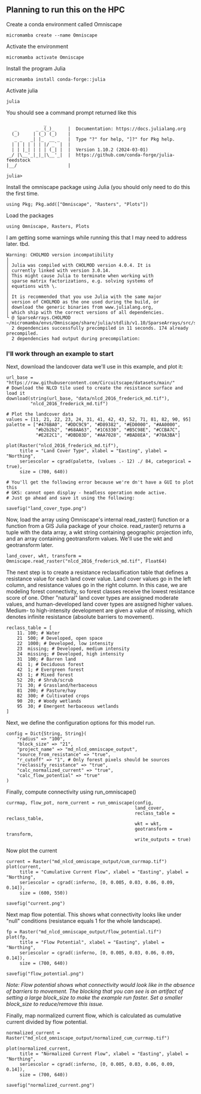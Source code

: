 ## Planning to run this on the HPC 

Create a conda environment called Omniscape
```
micromamba create --name Omniscape
```
Activate the environment
```
micromamba activate Omniscape
```
Install the program Julia
```
micromamba install conda-forge::julia
```
Activate julia
```
julia
```
You should see a command prompt returned like this
```
              _
   _       _ _(_)_     |  Documentation: https://docs.julialang.org
  (_)     | (_) (_)    |
   _ _   _| |_  __ _   |  Type "?" for help, "]?" for Pkg help.
  | | | | | | |/ _` |  |
  | | |_| | | | (_| |  |  Version 1.10.2 (2024-03-01)
 _/ |\__'_|_|_|\__'_|  |  https://github.com/conda-forge/julia-feedstock
|__/                   |

julia>
```
Install the omniscape package using Julia (you should only need to do this the first time.
```
using Pkg; Pkg.add(["Omniscape", "Rasters", "Plots"])
```
Load the packages
```
using Omniscape, Rasters, Plots
```

I am getting some warnings while running this that I may need to address later. tbd.
```
Warning: CHOLMOD version incompatibility
│ 
│ Julia was compiled with CHOLMOD version 4.0.4. It is
│ currently linked with version 3.0.14.
│ This might cause Julia to terminate when working with
│ sparse matrix factorizations, e.g. solving systems of
│ equations with \.
│ 
│ It is recommended that you use Julia with the same major
│ version of CHOLMOD as the one used during the build, or
│ download the generic binaries from www.julialang.org,
│ which ship with the correct versions of all dependencies.
└ @ SparseArrays.CHOLMOD ~/micromamba/envs/Omniscape/share/julia/stdlib/v1.10/SparseArrays/src/solvers/cholmod.jl:206
  2 dependencies successfully precompiled in 11 seconds. 174 already precompiled.
  2 dependencies had output during precompilation:
```
### I'll work through an example to start
Next, download the landcover data we'll use in this example, and plot it:
```
url_base = "https://raw.githubusercontent.com/Circuitscape/datasets/main/"
# Download the NLCD tile used to create the resistance surface and load it
download(string(url_base, "data/nlcd_2016_frederick_md.tif"),
         "nlcd_2016_frederick_md.tif")

# Plot the landcover data
values = [11, 21, 22, 23, 24, 31, 41, 42, 43, 52, 71, 81, 82, 90, 95]
palette = ["#476BA0", "#DDC9C9", "#D89382", "#ED0000", "#AA0000",
           "#b2b2b2", "#68AA63", "#1C6330", "#B5C98E", "#CCBA7C",
           "#E2E2C1", "#DBD83D", "#AA7028", "#BAD8EA", "#70A3BA"]

plot(Raster("nlcd_2016_frederick_md.tif"),
     title = "Land Cover Type", xlabel = "Easting", ylabel = "Northing",
     seriescolor = cgrad(palette, (values .- 12) ./ 84, categorical = true),
     size = (700, 640))

# You'll get the following error because we're dn't have a GUI to plot this
# GKS: cannot open display - headless operation mode active.
# Just go ahead and save it using the following:

savefig("land_cover_type.png")
```
Now, load the array using Omniscape's internal read_raster() function or a function from a GIS Julia package of your choice. read_raster() returns a tuple with the data array, a wkt string containing geographic projection info, and an array containing geotransform values. We'll use the wkt and geotransform later.
```
land_cover, wkt, transform = Omniscape.read_raster("nlcd_2016_frederick_md.tif", Float64)
```
The next step is to create a resistance reclassification table that defines a resistance value for each land cover value. Land cover values go in the left column, and resistance values go in the right column. In this case, we are modeling forest connectivity, so forest classes receive the lowest resistance score of one. Other "natural" land cover types are assigned moderate values, and human-developed land cover types are assigned higher values. Medium- to high-intensity development are given a value of missing, which denotes infinite resistance (absolute barriers to movement).
```
reclass_table = [
    11.	100; # Water
    21	500; # Developed, open space
    22	1000; # Developed, low intensity
    23	missing; # Developed, medium intensity
    24	missing; # Developed, high intensity
    31	100; # Barren land
    41	1; # Deciduous forest
    42	1; # Evergreen forest
    43	1; # Mixed forest
    52	20; # Shrub/scrub
    71	30; # Grassland/herbaceous
    81	200; # Pasture/hay
    82	300; # Cultivated crops
    90	20; # Woody wetlands
    95	30; # Emergent herbaceous wetlands
]
```
Next, we define the configuration options for this model run.
```
config = Dict{String, String}(
    "radius" => "100",
    "block_size" => "21",
    "project_name" => "md_nlcd_omniscape_output",
    "source_from_resistance" => "true",
    "r_cutoff" => "1", # Only forest pixels should be sources
    "reclassify_resistance" => "true",
    "calc_normalized_current" => "true",
    "calc_flow_potential" => "true"
)
```
Finally, compute connectivity using run_omniscape()
```
currmap, flow_pot, norm_current = run_omniscape(config,
                                                land_cover,
                                                reclass_table = reclass_table,
                                                wkt = wkt,
                                                geotransform = transform,
                                                write_outputs = true)
```
Now plot the current
```
current = Raster("md_nlcd_omniscape_output/cum_currmap.tif")
plot(current,
     title = "Cumulative Current Flow", xlabel = "Easting", ylabel = "Northing",
     seriescolor = cgrad(:inferno, [0, 0.005, 0.03, 0.06, 0.09, 0.14]),
     size = (600, 550))

savefig("current.png")
```
Next map flow potential. This shows what connectivity looks like under "null" conditions (resistance equals 1 for the whole landscape).
```
fp = Raster("md_nlcd_omniscape_output/flow_potential.tif")
plot(fp,
     title = "Flow Potential", xlabel = "Easting", ylabel = "Northing",
     seriescolor = cgrad(:inferno, [0, 0.005, 0.03, 0.06, 0.09, 0.14]),
     size = (700, 640))

savefig("flow_potential.png")
```
*Note: Flow potential shows what connectivity would look like in the absence of barriers to movement. The blocking that you can see is an artifact of setting a large block_size to make the example run faster. Set a smaller block_size to reduce/remove this issue.*

Finally, map normalized current flow, which is calculated as cumulative current divided by flow potential.
```
normalized_current = Raster("md_nlcd_omniscape_output/normalized_cum_currmap.tif")

plot(normalized_current,
     title = "Normalized Current Flow", xlabel = "Easting", ylabel = "Northing",
     seriescolor = cgrad(:inferno, [0, 0.005, 0.03, 0.06, 0.09, 0.14]),
     size = (700, 640))

savefig("normalized_current.png")
```

